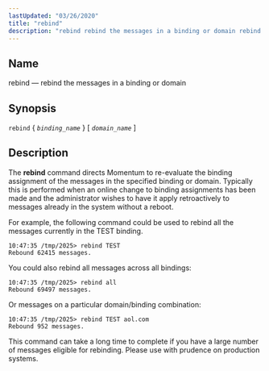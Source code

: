 ```yaml
---
lastUpdated: "03/26/2020"
title: "rebind"
description: "rebind rebind the messages in a binding or domain rebind binding name domain name The rebind command directs Momentum to re evaluate the binding assignment of the messages in the specified binding or domain Typically this is performed when an online change to binding assignments has been made and the..."
---
```


<a name="console_commands.rebind"></a> 
## Name

rebind — rebind the messages in a binding or domain

## Synopsis

`rebind` { *`binding_name`* } [ *`domain_name`* ]

<a name="idp9108512"></a> 
## Description

The **rebind** command directs Momentum to re-evaluate the binding assignment of the messages in the specified binding or domain. Typically this is performed when an online change to binding assignments has been made and the administrator wishes to have it apply retroactively to messages already in the system without a reboot.

For example, the following command could be used to rebind all the messages currently in the TEST binding.

```
10:47:35 /tmp/2025> rebind TEST
Rebound 62415 messages.
```

You could also rebind all messages across all bindings:

```
10:47:35 /tmp/2025> rebind all
Rebound 69497 messages.
```

Or messages on a particular domain/binding combination:

```
10:47:35 /tmp/2025> rebind TEST aol.com
Rebound 952 messages.
```

This command can take a long time to complete if you have a large number of messages eligible for rebinding. Please use with prudence on production systems.